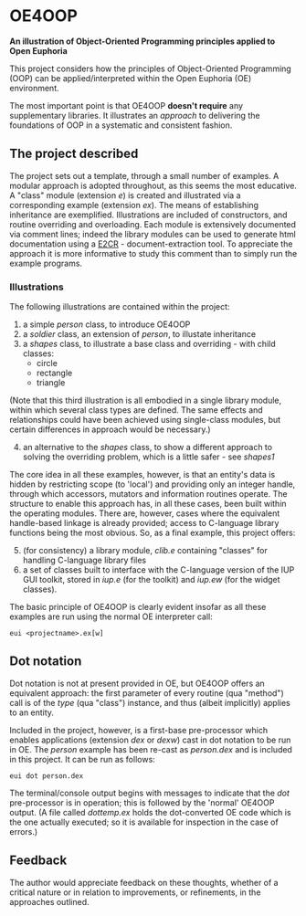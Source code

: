 # OE4OOP

**An illustration of Object-Oriented Programming principles applied to Open Euphoria**

This project considers how the principles of Object-Oriented Programming (OOP) can be applied/interpreted within the Open Euphoria (OE) environment.

The most important point is that OE4OOP **doesn't require** any supplementary libraries. It illustrates an *approach* to delivering the foundations of OOP in a systematic and consistent fashion.

## The project described

The project sets out a template, through a small number of examples. A modular approach is adopted throughout, as this seems the most educative. A "class" module (extension *e*) is created and illustrated via a corresponding example (extension *ex*). The means of establishing inheritance are exemplified. Illustrations are included of constructors, and routine overriding and overloading. Each module is
extensively documented via comment lines; indeed the library modules can be used to generate html documentation using a [E2CR](https://sourceforge.net/projects/e2cr/) - document-extraction tool. To appreciate the approach it is more informative to study this comment than to simply run the example programs.

### Illustrations

The following illustrations are contained within the project:

1. a simple *person* class, to introduce OE4OOP
2. a *soldier* class, an extension of *person*, to illustate inheritance
3. a *shapes* class, to illustrate a base class and overriding - with child classes:
    * circle
    * rectangle
    * triangle

(Note that this third illustration is all embodied in a single library module, within which several class types are defined. The same effects and relationships could have been achieved using single-class modules, but certain differences in approach would be necessary.)

4. an alternative to the *shapes* class, to show a different approach to solving the overriding problem, which is a little safer - see *shapes1*

The core idea in all these examples, however, is that an entity's data is hidden by restricting scope (to 'local') and providing only an integer handle, through which accessors, mutators and information routines operate. The structure to enable this approach has, in all these cases, been built within the operating modules. There are, however, cases where the equivalent handle-based linkage is already provided; access to C-language library functions being the most obvious. So, as a final example, this project offers:

5. (for consistency) a library module, *clib.e* containing "classes" for handling C-language library files
6. a set of classes built to interface with the C-language version of the IUP GUI toolkit, stored in *iup.e* (for the toolkit) and *iup.ew* (for the widget classes).

The basic principle of OE4OOP is clearly evident insofar as all these examples are run using the normal OE interpreter call:

`eui <projectname>.ex[w]`

## Dot notation

Dot notation is not at present provided in OE, but OE4OOP offers an equivalent approach: the first parameter of every routine (qua "method") call is of the *type* (qua "class") instance, and thus (albeit implicitly) applies to an entity.

Included in the project, however, is a first-base pre-processor which enables applications (extension *dex* or *dexw*) cast in dot notation to be run in OE. The *person* example has been re-cast as *person.dex* and is included in this project. It can be run as follows:

`eui dot person.dex`

The terminal/console output begins with messages to indicate that the *dot* pre-processor is in operation; this is followed by the 'normal' OE4OOP output. (A file called *dottemp.ex* holds the dot-converted OE code which is the one actually executed; so it is available for inspection in the case of errors.)

## Feedback

The author would appreciate feedback on these thoughts, whether of a critical nature or in relation to improvements, or refinements, in the approaches outlined.
